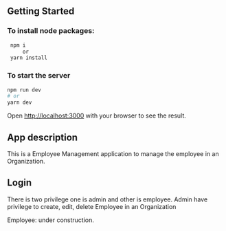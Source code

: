 
## Getting Started

### To install node packages:

```bash
 npm i
     or
 yarn install
```    
### To start the server

```bash
npm run dev
# or
yarn dev
```

Open [http://localhost:3000](http://localhost:3000) with your browser to see the result.


## App description

This is a Employee Management application to manage the employee in an Organization.

## Login 

There is two privilege one is admin and other is employee.
Admin have privilege to create, edit, delete Employee in an Organization

Employee: under construction.



